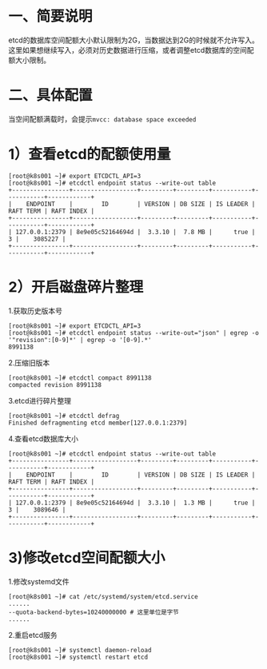 一、简要说明
===
etcd的数据库空间配额大小默认限制为2G，当数据达到2G的时候就不允许写入。这里如果想继续写入，必须对历史数据进行压缩，或者调整etcd数据库的空间配额大小限制。

二、具体配置
===
当空间配额满载时，会提示`mvcc: database space exceeded`

# 1）查看etcd的配额使用量
```
[root@k8s001 ~]# export ETCDCTL_API=3
[root@k8s001 ~]# etcdctl endpoint status --write-out table
+----------------+------------------+---------+---------+-----------+-----------+------------+
|    ENDPOINT    |        ID        | VERSION | DB SIZE | IS LEADER | RAFT TERM | RAFT INDEX |
+----------------+------------------+---------+---------+-----------+-----------+------------+
| 127.0.0.1:2379 | 8e9e05c52164694d |  3.3.10 |  7.8 MB |      true |         3 |    3085227 |
+----------------+------------------+---------+---------+-----------+-----------+------------+
```

# 2）开启磁盘碎片整理

1.获取历史版本号
```
[root@k8s001 ~]# export ETCDCTL_API=3
[root@k8s001 ~]# etcdctl endpoint status --write-out="json" | egrep -o '"revision":[0-9]*' | egrep -o '[0-9].*'
8991138
```

2.压缩旧版本
```
[root@k8s001 ~]# etcdctl compact 8991138
compacted revision 8991138
```

3.etcd进行碎片整理
```
[root@k8s001 ~]# etcdctl defrag  
Finished defragmenting etcd member[127.0.0.1:2379]
```

4.查看etcd数据库大小
```
[root@k8s001 ~]# etcdctl endpoint status --write-out table
+----------------+------------------+---------+---------+-----------+-----------+------------+
|    ENDPOINT    |        ID        | VERSION | DB SIZE | IS LEADER | RAFT TERM | RAFT INDEX |
+----------------+------------------+---------+---------+-----------+-----------+------------+
| 127.0.0.1:2379 | 8e9e05c52164694d |  3.3.10 |  1.3 MB |      true |         3 |    3089646 |
+----------------+------------------+---------+---------+-----------+-----------+------------+
```

# 3)修改etcd空间配额大小

1.修改systemd文件
```
[root@k8s001 ~]# cat /etc/systemd/system/etcd.service 
......
--quota-backend-bytes=10240000000 # 这里单位是字节
......
```

2.重启etcd服务
```
[root@k8s001 ~]# systemctl daemon-reload
[root@k8s001 ~]# systemctl restart etcd
```
